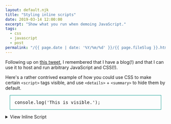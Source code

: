 ```yaml
---
layout: default.njk
title: "Styling inline scripts"
date: 2019-03-14 12:00:00
excerpt: "Show what you run when demoing JavaScript."
tags:
  - css
  - javascript
  - post
permalink: "/{{ page.date | date: '%Y/%m/%d' }}/{{ page.fileSlug }}.html"
---
```


Following up on [this tweet](https://twitter.com/jeffposnick/status/1106217552190062598), I remembered that I have a blog(!) and that I can use it to host and run arbitrary JavaScript and CSS(!).

Here's a rather contrived example of how you could use CSS to make certain `<script>` tags visible, and use `<details>` + `<summary>` to hide them by default.

<style>
script.visible {
  border: 1px solid #009688;
  display: block;
  font-family: monospace;
  margin: 1em;
  overflow-x: auto;
  padding: 1em;
  white-space: pre;
}
</style>

<script class="visible">console.log('This is visible.');</script>

<details>
  <summary>View Inline Script</summary>
  <script class="visible">console.log('This is visible, but hidden inside of details.');</script>
</details>

<script>
console.log('This is not visible.');
</script>
